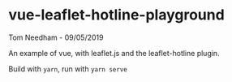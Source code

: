 # vue-leaflet-hotline-playground

Tom Needham - 09/05/2019

An example of vue, with leaflet.js and the leaflet-hotline plugin.

Build with `yarn`, run with `yarn serve`